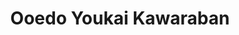 --- 
title: "Ooedo Youkai Kawaraban"
publishdate: "2019-3-4T16:48:46+02:00"
src: "https://365manga.net/manga/ooedo-youkai-kawaraban"
image: "https://data.365manga.net/images/thumbnails/30361-ooedo-youkai-kawaraban.jpg"
description: " Ooedo Youkai Kawaraban summary is updating. Come visit Mangakakalot.com sometime to read the latest chapter of Ooedo Youkai Kawaraban. If you have any question about this manga, Please don't hesitate to contact us or translate team. Hope you enjoy it."
---